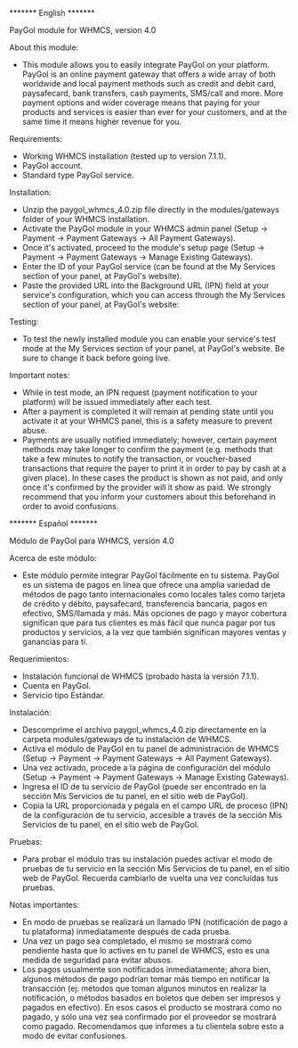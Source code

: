 ******* English *******

PayGol module for WHMCS, version 4.0  

About this module:
- This module allows you to easily integrate PayGol on your platform. PayGol is an online payment gateway that offers a 
  wide array of both worldwide and local payment methods such as credit and debit card, paysafecard, bank transfers, cash payments, 
  SMS/call and more. More payment options and wider coverage means that paying for your products and services is easier than ever 
  for your customers, and at the same time it means higher revenue for you.

Requirements:
- Working WHMCS installation (tested up to version 7.1.1).
- PayGol account.
- Standard type PayGol service.

Installation:
- Unzip the paygol_whmcs_4.0.zip file directly in the modules/gateways folder of your WHMCS installation.
- Activate the PayGol module in your WHMCS admin panel (Setup -> Payment -> Payment Gateways -> All Payment Gateways).
- Once it's activated, proceed to the module's setup page (Setup -> Payment -> Payment Gateways -> Manage Existing Gateways).
- Enter the ID of your PayGol service (can be found at the My Services section of your panel, at PayGol's website).
- Paste the provided URL into the Background URL (IPN) field at your service's configuration, 
  which you can access through the My Services section of your panel, at PayGol's website:

Testing:
- To test the newly installed module you can enable your service's test mode at the My Services section of your panel, at PayGol's website. 
  Be sure to change it back before going live.

Important notes:
- While in test mode, an IPN request (payment notification to your platform) will be issued immediately after each test.
- After a payment is completed it will remain at pending state until you activate it at your WHMCS panel, 
  this is a safety measure to prevent abuse.
- Payments are usually notified immediately; however, certain payment methods may take longer to confirm the payment 
  (e.g. methods that take a few minutes to notify the transaction, or voucher-based transactions that require the payer to print 
  it in order to pay by cash at a given place). In these cases the product is shown as not paid, and only once it's confirmed by the 
  provider will it show as paid. We strongly recommend that you inform your customers about this beforehand in order to avoid confusions.



******* Español *******

Módulo de PayGol para WHMCS, versión 4.0

Acerca de este módulo:
- Este módulo permite integrar PayGol fácilmente en tu sistema. PayGol es un sistema de pagos en línea que ofrece una amplia variedad 
  de métodos de pago tanto internacionales como locales tales como tarjeta de crédito y débito, paysafecard, transferencia bancaria, 
  pagos en efectivo, SMS/llamada y más. Más opciones de pago y mayor cobertura significan que para tus clientes es más fácil que nunca pagar 
  por tus productos y servicios, a la vez que también significan mayores ventas y ganancias para tí.

Requerimientos:
- Instalación funcional de WHMCS (probado hasta la versión 7.1.1).
- Cuenta en PayGol.
- Servicio tipo Estándar.

Instalación:
- Descomprime el archivo paygol_whmcs_4.0.zip directamente en la carpeta modules/gateways de tu instalación de WHMCS.
- Activa el módulo de PayGol en tu panel de administración de WHMCS (Setup -> Payment -> Payment Gateways -> All Payment Gateways).
- Una vez activado, procede a la página de configuración del módulo (Setup -> Payment -> Payment Gateways -> Manage Existing Gateways).
- Ingresa el ID de tu servicio de PayGol (puede ser encontrado en la sección Mis Servicios de tu panel, en el sitio web de PayGol).
- Copia la URL proporcionada y pégala en el campo URL de proceso (IPN) de la configuración de tu servicio, accesible a través 
  de la sección Mis Servicios de tu panel, en el sitio web de PayGol.

Pruebas:
- Para probar el módulo tras su instalación puedes activar el modo de pruebas de tu servicio en la sección Mis Servicios de tu panel, 
  en el sitio web de PayGol. Recuerda cambiarlo de vuelta una vez concluídas tus pruebas.

Notas importantes:
- En modo de pruebas se realizará un llamado IPN (notificación de pago a tu plataforma) inmediatamente después de cada prueba.
- Una vez un pago sea completado, el mismo se mostrará como pendiente hasta que lo actives en tu panel de WHMCS, 
  esto es una medida de seguridad para evitar abusos.
- Los pagos usualmente son notificados inmediatamente; ahora bien, algunos métodos de pago podrían tomar más tiempo en notificar 
  la transacción (ej: métodos que toman algunos minutos en realizar la notificación, o métodos basados en boletos que deben ser 
  impresos y pagados en efectivo). En esos casos el producto se mostrará como no pagado, y sólo una vez sea confirmado por el 
  proveedor se mostrará como pagado. Recomendamos que informes a tu clientela sobre esto a modo de evitar confusiones.
